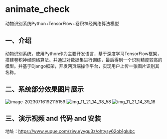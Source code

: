 # animate_check
动物识别系统Python+TensorFlow+卷积神经网络算法模型


## 一、介绍
动物识别系统，使用Python作为主要开发语言，基于深度学习TensorFlow框架，搭建卷积神经网络算法。并通过对数据集进行训练，最后得到一个识别精度较高的模型。并基于Django框架，开发网页端操作平台，实现用户上传一张图片识别其名称。

## 二、系统部分效果图片展示

![image-20230716192115159](https://github.com/molipy/animate_check/assets/150657745/30923028-33fb-4e6e-be7f-b95d7f4d0031)
![img_11_21_14_38_58](https://github.com/molipy/animate_check/assets/150657745/1af3f74b-b7ac-4185-90dc-a45f379f8da9)
![img_11_21_14_39_18](https://github.com/molipy/animate_check/assets/150657745/55ed7a2f-3675-4cb3-8db9-96424fa524fb)

## 三、演示视频 and 代码 and 安装
地址：https://www.yuque.com/ziwu/yygu3z/ohtysy62ob1glubc
